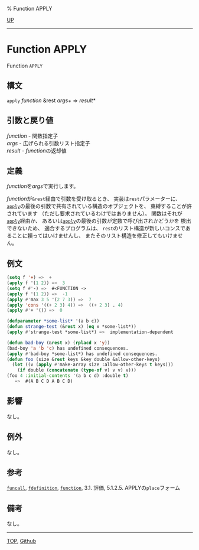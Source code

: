 % Function APPLY

[UP](5.3.html)  

---

# Function APPLY


Function `APPLY`


## 構文

`apply` *function* &rest *args+* => *result\**


## 引数と戻り値

*function* - 関数指定子  
*args* - 広げられる引数リスト指定子  
*result* - *function*の返却値


## 定義

*function*を*args*で実行します。

*function*が`&rest`経由で引数を受け取るとき、
実装は`rest`パラメーターに、
[`apply`](5.3.apply.html)の最後の引数で共有されている構造のオブジェクトを、
束縛することが許されています
（ただし要求されているわけではありません）。
関数はそれが[`apply`](5.3.apply.html)経由か、
あるいは[`apply`](5.3.apply.html)の最後の引数が定数で呼び出されかどうかを
検出できないため、
適合するプログラムは、
`rest`のリスト構造が新しいコンスであることに頼ってはいけませんし、
またそのリスト構造を修正してもいけません。


## 例文

```lisp
(setq f '+) =>  +
(apply f '(1 2)) =>  3
(setq f #'-) =>  #<FUNCTION ->
(apply f '(1 2)) =>  -1
(apply #'max 3 5 '(2 7 3)) =>  7
(apply 'cons '((+ 2 3) 4)) =>  ((+ 2 3) . 4)
(apply #'+ '()) =>  0

(defparameter *some-list* '(a b c))
(defun strange-test (&rest x) (eq x *some-list*))
(apply #'strange-test *some-list*) =>  implementation-dependent

(defun bad-boy (&rest x) (rplacd x 'y))
(bad-boy 'a 'b 'c) has undefined consequences.
(apply #'bad-boy *some-list*) has undefined consequences.
(defun foo (size &rest keys &key double &allow-other-keys)
  (let ((v (apply #'make-array size :allow-other-keys t keys)))
    (if double (concatenate (type-of v) v v) v)))
(foo 4 :initial-contents '(a b c d) :double t)
   =>  #(A B C D A B C D)
```


## 影響

なし。


## 例外

なし。


## 参考

[`funcall`](5.3.funcall.html),
[`fdefinition`](5.3.fdefinition.html),
[`function`](5.3.function-special.html),
3.1. 評価,
5.1.2.5. APPLYの`place`フォーム


## 備考

なし。


---
[TOP](index.html),  [Github](https://github.com/nptcl/npt-japanese)


